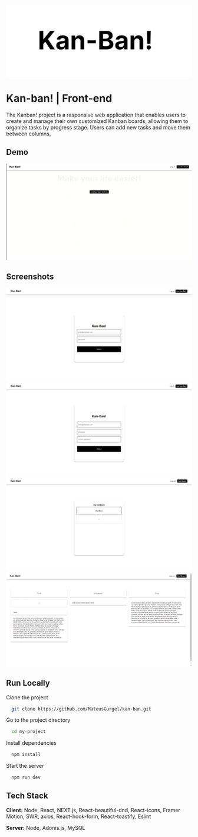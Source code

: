 <div align="center">
  <img src="https://github.com/MateusGurgel/kan-ban/blob/main/demo/Kanban_Logo.png" />
</div>

# Kan-ban! | Front-end

The Kanban! project is a responsive web application that enables users to create and manage their own customized Kanban boards, allowing them to organize tasks by progress stage. Users can add new tasks and move them between columns,


## Demo

![App Demo](https://github.com/MateusGurgel/kan-ban/blob/main/demo/Demo.gif)

## Screenshots

![App Screenshot](https://github.com/MateusGurgel/kan-ban/blob/main/demo/ScreenShot_1.png)
![App Screenshot](https://github.com/MateusGurgel/kan-ban/blob/main/demo/ScreenShot_2.png)
![App Screenshot](https://github.com/MateusGurgel/kan-ban/blob/main/demo/ScreenShot_3.png)
![App Screenshot](https://github.com/MateusGurgel/kan-ban/blob/main/demo/ScreenShot_4.png)

## Run Locally

Clone the project

```bash
  git clone https://github.com/MateusGurgel/kan-ban.git
```

Go to the project directory

```bash
  cd my-project
```

Install dependencies

```bash
  npm install
```

Start the server

```bash
  npm run dev
```


## Tech Stack

**Client:** Node, React, NEXT.js, React-beautiful-dnd, React-icons, Framer Motion, SWR, axios, React-hook-form, React-toastify, Eslint

**Server:** Node, Adonis.js, MySQL

